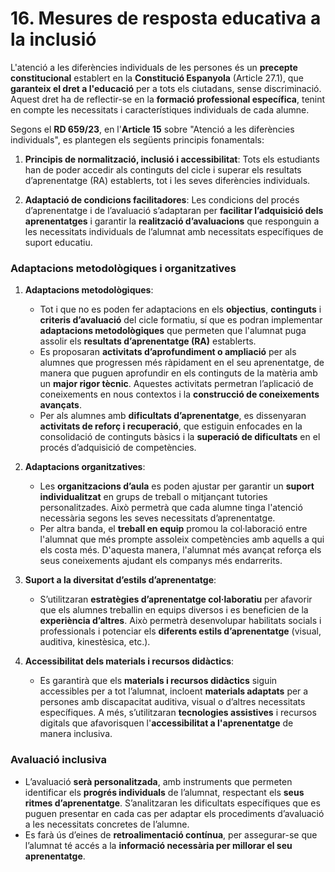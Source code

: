 
# 16. Mesures de resposta educativa a la inclusió

<!--
L'atenció a les diferències individuals de les persones és un precepte constitucional que ha de tindre reflex en els centres educatius. 

Constitució Espanyola. Article 27. 1. Tots tenen el dret a l'educació. 
[...] 

Com a equips docents i tenint en compte l'increment de matrícula d'alumnat amb necessitats específiques de suport educatiu en cicles formatius, és necessari assegurar les adaptacions organitzatives, d'accés, curriculars i metodològiques que responguen a  les característiques i les necessitats de cada individu. 

El Sistema de Formació Professional ha d'adaptar-se a estos mandats i els centres han  de determinar a través del PAC i dels diferents PCCF la manera com els equips docents  concretaran la inclusió de l'alumnat amb necessitats.  

RD 659/23. Article 15. Atenció a les diferències individuals 
1. L'atenció diferenciada que requerisquen determinades persones es regix per: a) Els principis de normalització, inclusió i accessibilitat. b) L'adaptació de condicions facilitadores de l'adquisició dels aprenentatges i de les avaluacions a les necessitats de suport formatiu. 

-->

L'atenció a les diferències individuals de les persones és un **precepte constitucional** establert en la **Constitució Espanyola** (Article 27.1), que **garanteix el dret a l'educació** per a tots els ciutadans, sense discriminació. Aquest dret ha de reflectir-se en la **formació professional específica**, tenint en compte les necessitats i característiques individuals de cada alumne.

Segons el **RD 659/23**, en l'**Article 15** sobre "Atenció a les diferències individuals", es plantegen els següents principis fonamentals:

1. **Principis de normalització, inclusió i accessibilitat**: Tots els estudiants han de poder accedir als continguts del cicle i superar els resultats d’aprenentatge (RA) establerts, tot i les seves diferències individuals.

2. **Adaptació de condicions facilitadores**: Les condicions del procés d’aprenentatge i de l’avaluació s’adaptaran per **facilitar l’adquisició dels aprenentatges** i garantir la **realització d’avaluacions** que responguin a les necessitats individuals de l’alumnat amb necessitats específiques de suport educatiu.

### **Adaptacions metodològiques i organitzatives**

1. **Adaptacions metodològiques**:

   * Tot i que no es poden fer adaptacions en els **objectius**, **continguts** i **criteris d’avaluació** del cicle formatiu, sí que es podran implementar **adaptacions metodològiques** que permeten que l'alumnat puga assolir els **resultats d’aprenentatge (RA)** establerts.
   * Es proposaran **activitats d’aprofundiment o ampliació** per als alumnes que progressen més ràpidament en el seu aprenentatge, de manera que puguen aprofundir en els continguts de la matèria amb un **major rigor tècnic**. Aquestes activitats permetran l’aplicació de coneixements en nous contextos i la **construcció de coneixements avançats**.
   * Per als alumnes amb **dificultats d’aprenentatge**, es dissenyaran **activitats de reforç i recuperació**, que estiguin enfocades en la consolidació de continguts bàsics i la **superació de dificultats** en el procés d’adquisició de competències.

2. **Adaptacions organitzatives**:

   * Les **organitzacions d’aula** es poden ajustar per garantir un **suport individualitzat** en grups de treball o mitjançant tutories personalitzades. Això permetrà que cada alumne tinga l'atenció necessària segons les seves necessitats d’aprenentatge.
   * Per altra banda, el **treball en equip** promou la col·laboració entre l'alumnat que més prompte assoleix competències amb aquells a qui els costa més. D'aquesta manera, l'alumnat més avançat reforça els seus coneixements ajudant els companys més endarrerits.

3. **Suport a la diversitat d’estils d’aprenentatge**:

   * S’utilitzaran **estratègies d’aprenentatge col·laboratiu** per afavorir que els alumnes treballin en equips diversos i es beneficien de la **experiència d’altres**. Això permetrà desenvolupar habilitats socials i professionals i potenciar els **diferents estils d’aprenentatge** (visual, auditiva, kinestèsica, etc.).

4. **Accessibilitat dels materials i recursos didàctics**:

   * Es garantirà que els **materials i recursos didàctics** siguin accessibles per a tot l’alumnat, incloent **materials adaptats** per a persones amb discapacitat auditiva, visual o d’altres necessitats específiques. A més, s’utilitzaran **tecnologies assistives** i recursos digitals que afavorisquen l'**accessibilitat a l'aprenentatge** de manera inclusiva.

### **Avaluació inclusiva**

* L’avaluació **serà personalitzada**, amb instruments que permeten identificar els **progrés individuals** de l’alumnat, respectant els **seus ritmes d’aprenentatge**. S’analitzaran les dificultats específiques que es puguen presentar en cada cas per adaptar els procediments d’avaluació a les necessitats concretes de l’alumne.
* Es farà ús d’eines de **retroalimentació contínua**, per assegurar-se que l’alumnat té accés a la **informació necessària per millorar el seu aprenentatge**.